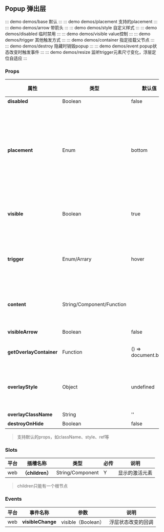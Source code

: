 ## Popup 弹出层

::: demo demos/base 默认
:::
::: demo demos/placement 支持的placement
:::
::: demo demos/arrow 带箭头
:::
::: demo demos/style 自定义样式
:::
::: demo demos/disabled 临时禁用
:::
::: demo demos/visible value控制
:::
::: demo demos/trigger 其他触发方式
:::
::: demo demos/container 指定挂载父节点
:::
::: demo demos/destroy 隐藏时销毁popup
:::
::: demo demos/event popup状态改变时触发事件
:::
::: demo demos/resize 监听trigger元素尺寸变化，浮层定位自适应
:::

### Props

| 属性 | 类型| 默认值| 必传| 说明|
|-----|-----|-----|-----|-----|
|**disabled** |Boolean | false| N|是否禁用 |
|**placement** |Enum | bottom| N| 浮层出现位置，可选值为top、left、right、bottom、topLeft、topRight、bottomLeft、bottomRight、leftTop、leftBottom、rightTop、rightBottom|
|**visible** | Boolean| true| N| 用于控制弹框是否显示（结合事件 visibleChange，形成 v-model）|
|**trigger** |Enum/Arrary | hover| N| 触发方式，可选值hover、click、focus、contextMenu、manual（manual外其他值可以组合）|
|**content** |String/Component/Function | | Y| 弹层显示的内容（组件内部可以实现title等，由select组件考虑虚拟滚动）|
|**visibleArrow** | Boolean| false| N|浮层是否显示箭头 |
|**getOverlayContainer** |Function |() => document.body| N|浮层渲染父节点，默认渲染到 body 上 |
|**overlayStyle** |Object | undefined|N |浮层样式，如可以指定弹出层zIndex范围（默认取5500，参考范围5500-5600） |
|**overlayClassName** |String |'' |N |浮层类名 |
|**destroyOnHide**|Boolean |false |N |隐藏时销毁浮层 |

> 支持默认的props，如className、style、ref等

### Slots

| 平台| 插槽名称| 类型| 必传 | 说明 |
|-----|-----|-----|-----|-----|
| web|**（children）** | String/Component|Y|显示的激活元素 |

> children只能有一个根节点

### Events

| 平台| 事件名称| 参数| 说明 |
|-----|-----|-----|-----|
| web|**visibleChange** | visible（Boolean）|浮层状态改变的回调 | 
